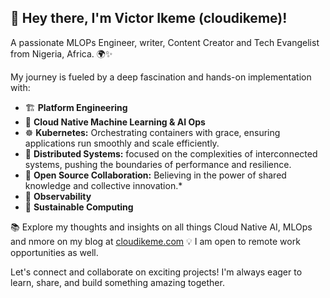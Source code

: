 ## 👋 Hey there, I'm Victor Ikeme (cloudikeme)!

A passionate MLOPs Engineer, writer, Content Creator and Tech Evangelist from Nigeria, Africa. 🌍✨ 

My journey is fueled by a deep fascination and hands-on implementation with:

- 🏗️ **Platform Engineering**
- 🧠 **Cloud Native Machine Learning & AI Ops**
- ☸️ **Kubernetes:** Orchestrating containers with grace, ensuring applications run smoothly and scale efficiently.
- 🔗 **Distributed Systems:** focused on the complexities of interconnected systems, pushing the boundaries of performance and resilience.
- 🤝 **Open Source Collaboration:** Believing in the power of shared knowledge and collective innovation.*
- 🧐 **Observability**
- 🌱 **Sustainable Computing**

📚 Explore my thoughts and insights on all things Cloud Native AI, MLOps and nmore on my blog at [cloudikeme.com](cloudikeme.com)
💡 I am open to remote work opportunities as well.

Let's connect and collaborate on exciting projects! I'm always eager to learn, share, and build something amazing together.
